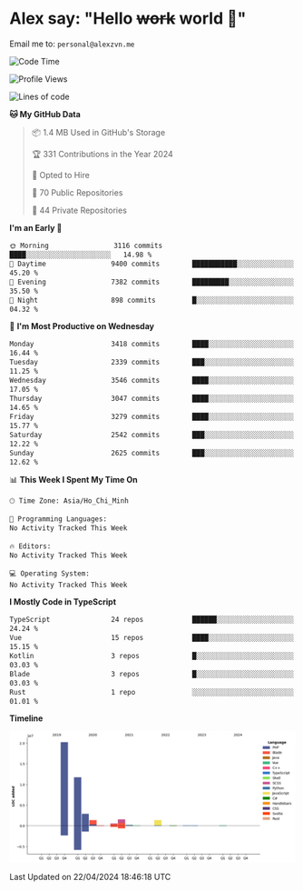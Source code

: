 # Alex say: "Hello ~~work~~ world 🐾"
Email me to: `personal@alexzvn.me`

<!--START_SECTION:waka-->
![Code Time](http://img.shields.io/badge/Code%20Time-1%2C066%20hrs%2055%20mins-blue)

![Profile Views](http://img.shields.io/badge/Profile%20Views-1-blue)

![Lines of code](https://img.shields.io/badge/From%20Hello%20World%20I%27ve%20Written-40.3%20million%20lines%20of%20code-blue)

**🐱 My GitHub Data** 

> 📦 1.4 MB Used in GitHub's Storage 
 > 
> 🏆 331 Contributions in the Year 2024
 > 
> 💼 Opted to Hire
 > 
> 📜 70 Public Repositories 
 > 
> 🔑 44 Private Repositories 
 > 
**I'm an Early 🐤** 

```text
🌞 Morning                3116 commits        ████░░░░░░░░░░░░░░░░░░░░░   14.98 % 
🌆 Daytime                9400 commits        ███████████░░░░░░░░░░░░░░   45.20 % 
🌃 Evening                7382 commits        █████████░░░░░░░░░░░░░░░░   35.50 % 
🌙 Night                  898 commits         █░░░░░░░░░░░░░░░░░░░░░░░░   04.32 % 
```
📅 **I'm Most Productive on Wednesday** 

```text
Monday                   3418 commits        ████░░░░░░░░░░░░░░░░░░░░░   16.44 % 
Tuesday                  2339 commits        ███░░░░░░░░░░░░░░░░░░░░░░   11.25 % 
Wednesday                3546 commits        ████░░░░░░░░░░░░░░░░░░░░░   17.05 % 
Thursday                 3047 commits        ████░░░░░░░░░░░░░░░░░░░░░   14.65 % 
Friday                   3279 commits        ████░░░░░░░░░░░░░░░░░░░░░   15.77 % 
Saturday                 2542 commits        ███░░░░░░░░░░░░░░░░░░░░░░   12.22 % 
Sunday                   2625 commits        ███░░░░░░░░░░░░░░░░░░░░░░   12.62 % 
```


📊 **This Week I Spent My Time On** 

```text
🕑︎ Time Zone: Asia/Ho_Chi_Minh

💬 Programming Languages: 
No Activity Tracked This Week

🔥 Editors: 
No Activity Tracked This Week

💻 Operating System: 
No Activity Tracked This Week
```

**I Mostly Code in TypeScript** 

```text
TypeScript               24 repos            ██████░░░░░░░░░░░░░░░░░░░   24.24 % 
Vue                      15 repos            ████░░░░░░░░░░░░░░░░░░░░░   15.15 % 
Kotlin                   3 repos             █░░░░░░░░░░░░░░░░░░░░░░░░   03.03 % 
Blade                    3 repos             █░░░░░░░░░░░░░░░░░░░░░░░░   03.03 % 
Rust                     1 repo              ░░░░░░░░░░░░░░░░░░░░░░░░░   01.01 % 
```



**Timeline**

![Lines of Code chart](https://raw.githubusercontent.com/alexzvn/alexzvn/main/assets/bar_graph.png)


 Last Updated on 22/04/2024 18:46:18 UTC
<!--END_SECTION:waka-->
